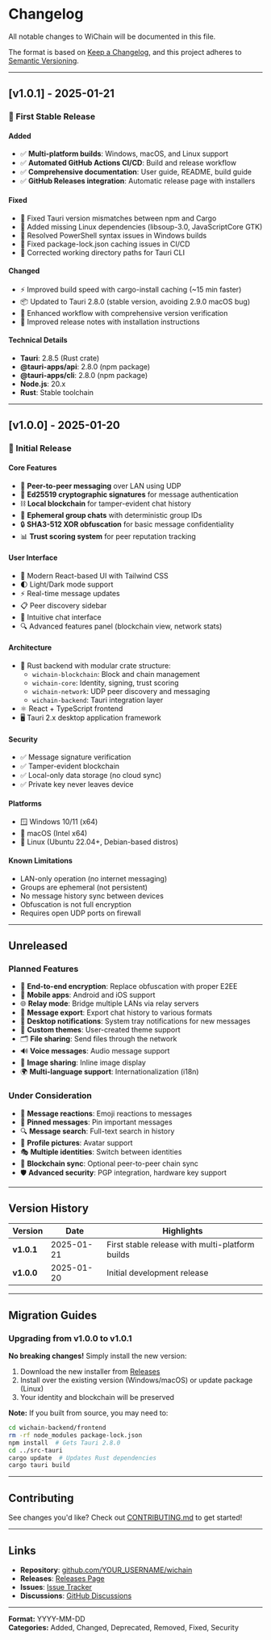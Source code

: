 # Changelog

All notable changes to WiChain will be documented in this file.

The format is based on [Keep a Changelog](https://keepachangelog.com/en/1.0.0/),
and this project adheres to [Semantic Versioning](https://semver.org/spec/v2.0.0.html).

---

## [v1.0.1] - 2025-01-21

### 🎉 First Stable Release

#### Added
- ✅ **Multi-platform builds**: Windows, macOS, and Linux support
- ✅ **Automated GitHub Actions CI/CD**: Build and release workflow
- ✅ **Comprehensive documentation**: User guide, README, build guide
- ✅ **GitHub Releases integration**: Automatic release page with installers

#### Fixed
- 🐛 Fixed Tauri version mismatches between npm and Cargo
- 🐛 Added missing Linux dependencies (libsoup-3.0, JavaScriptCore GTK)
- 🐛 Resolved PowerShell syntax issues in Windows builds
- 🐛 Fixed package-lock.json caching issues in CI/CD
- 🐛 Corrected working directory paths for Tauri CLI

#### Changed
- ⚡ Improved build speed with cargo-install caching (~15 min faster)
- 📦 Updated to Tauri 2.8.0 (stable version, avoiding 2.9.0 macOS bug)
- 🔧 Enhanced workflow with comprehensive version verification
- 📝 Improved release notes with installation instructions

#### Technical Details
- **Tauri**: 2.8.5 (Rust crate)
- **@tauri-apps/api**: 2.8.0 (npm package)
- **@tauri-apps/cli**: 2.8.0 (npm package)
- **Node.js**: 20.x
- **Rust**: Stable toolchain

---

## [v1.0.0] - 2025-01-20

### 🚀 Initial Release

#### Core Features
- 📡 **Peer-to-peer messaging** over LAN using UDP
- 🔐 **Ed25519 cryptographic signatures** for message authentication
- ⛓️ **Local blockchain** for tamper-evident chat history
- 👥 **Ephemeral group chats** with deterministic group IDs
- 🔒 **SHA3-512 XOR obfuscation** for basic message confidentiality
- 📊 **Trust scoring system** for peer reputation tracking

#### User Interface
- 🎨 Modern React-based UI with Tailwind CSS
- 🌓 Light/Dark mode support
- ⚡ Real-time message updates
- 📋 Peer discovery sidebar
- 💬 Intuitive chat interface
- 🔍 Advanced features panel (blockchain view, network stats)

#### Architecture
- 🦀 Rust backend with modular crate structure:
  - `wichain-blockchain`: Block and chain management
  - `wichain-core`: Identity, signing, trust scoring
  - `wichain-network`: UDP peer discovery and messaging
  - `wichain-backend`: Tauri integration layer
- ⚛️ React + TypeScript frontend
- 🖥️ Tauri 2.x desktop application framework

#### Security
- ✅ Message signature verification
- ✅ Tamper-evident blockchain
- ✅ Local-only data storage (no cloud sync)
- ✅ Private key never leaves device

#### Platforms
- 🪟 Windows 10/11 (x64)
- 🍎 macOS (Intel x64)
- 🐧 Linux (Ubuntu 22.04+, Debian-based distros)

#### Known Limitations
- LAN-only operation (no internet messaging)
- Groups are ephemeral (not persistent)
- No message history sync between devices
- Obfuscation is not full encryption
- Requires open UDP ports on firewall

---

## Unreleased

### Planned Features
- 🔮 **End-to-end encryption**: Replace obfuscation with proper E2EE
- 📱 **Mobile apps**: Android and iOS support
- 🌐 **Relay mode**: Bridge multiple LANs via relay servers
- 💾 **Message export**: Export chat history to various formats
- 🔔 **Desktop notifications**: System tray notifications for new messages
- 🎨 **Custom themes**: User-created theme support
- 🗂️ **File sharing**: Send files through the network
- 🔊 **Voice messages**: Audio message support
- 📸 **Image sharing**: Inline image display
- 🌍 **Multi-language support**: Internationalization (i18n)

### Under Consideration
- 💬 **Message reactions**: Emoji reactions to messages
- 📌 **Pinned messages**: Pin important messages
- 🔍 **Message search**: Full-text search in history
- 👤 **Profile pictures**: Avatar support
- 🎭 **Multiple identities**: Switch between identities
- 🔗 **Blockchain sync**: Optional peer-to-peer chain sync
- 🛡️ **Advanced security**: PGP integration, hardware key support

---

## Version History

| Version | Date | Highlights |
|---------|------|------------|
| **v1.0.1** | 2025-01-21 | First stable release with multi-platform builds |
| **v1.0.0** | 2025-01-20 | Initial development release |

---

## Migration Guides

### Upgrading from v1.0.0 to v1.0.1

**No breaking changes!** Simply install the new version:

1. Download the new installer from [Releases](https://github.com/YOUR_USERNAME/wichain/releases/latest)
2. Install over the existing version (Windows/macOS) or update package (Linux)
3. Your identity and blockchain will be preserved

**Note:** If you built from source, you may need to:
```bash
cd wichain-backend/frontend
rm -rf node_modules package-lock.json
npm install  # Gets Tauri 2.8.0
cd ../src-tauri
cargo update  # Updates Rust dependencies
cargo tauri build
```

---

## Contributing

See changes you'd like? Check out [CONTRIBUTING.md](CONTRIBUTING.md) to get started!

---

## Links

- **Repository**: [github.com/YOUR_USERNAME/wichain](https://github.com/YOUR_USERNAME/wichain)
- **Releases**: [Releases Page](https://github.com/YOUR_USERNAME/wichain/releases)
- **Issues**: [Issue Tracker](https://github.com/YOUR_USERNAME/wichain/issues)
- **Discussions**: [GitHub Discussions](https://github.com/YOUR_USERNAME/wichain/discussions)

---

**Format:** YYYY-MM-DD  
**Categories:** Added, Changed, Deprecated, Removed, Fixed, Security

